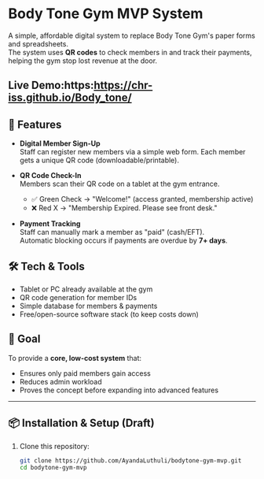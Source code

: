 # Body Tone Gym MVP System

A simple, affordable digital system to replace Body Tone Gym's paper forms and spreadsheets.  
The system uses **QR codes** to check members in and track their payments, helping the gym stop lost revenue at the door.

Live Demo:https:https://chr-iss.github.io/Body_tone/
---

## 🚀 Features

- **Digital Member Sign-Up**  
  Staff can register new members via a simple web form. Each member gets a unique QR code (downloadable/printable).

- **QR Code Check-In**  
  Members scan their QR code on a tablet at the gym entrance.

  - ✅ Green Check → "Welcome!" (access granted, membership active)
  - ❌ Red X → "Membership Expired. Please see front desk."

- **Payment Tracking**  
  Staff can manually mark a member as "paid" (cash/EFT).  
  Automatic blocking occurs if payments are overdue by **7+ days**.


## 🛠️ Tech & Tools

- Tablet or PC already available at the gym
- QR code generation for member IDs
- Simple database for members & payments
- Free/open-source software stack (to keep costs down)



## 🎯 Goal

To provide a **core, low-cost system** that:

- Ensures only paid members gain access
- Reduces admin workload
- Proves the concept before expanding into advanced features

---

## 📦 Installation & Setup (Draft)

1. Clone this repository:
   ```bash
   git clone https://github.com/AyandaLuthuli/bodytone-gym-mvp.git
   cd bodytone-gym-mvp
   ```
